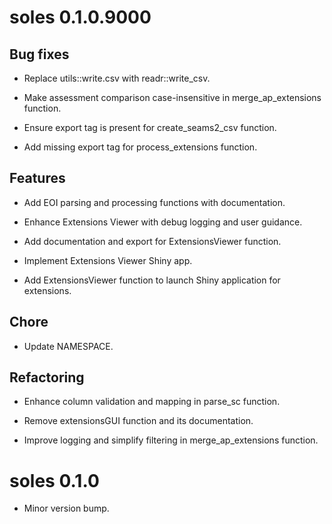 <!-- NEWS.md is maintained by https://fledge.cynkra.com, contributors should not edit this file -->

# soles 0.1.0.9000

## Bug fixes

- Replace utils::write.csv with readr::write_csv.

- Make assessment comparison case-insensitive in merge_ap_extensions function.

- Ensure export tag is present for create_seams2_csv function.

- Add missing export tag for process_extensions function.

## Features

- Add EOI parsing and processing functions with documentation.

- Enhance Extensions Viewer with debug logging and user guidance.

- Add documentation and export for ExtensionsViewer function.

- Implement Extensions Viewer Shiny app.

- Add ExtensionsViewer function to launch Shiny application for extensions.

## Chore

- Update NAMESPACE.

## Refactoring

- Enhance column validation and mapping in parse_sc function.

- Remove extensionsGUI function and its documentation.

- Improve logging and simplify filtering in merge_ap_extensions function.


# soles 0.1.0

* Minor version bump.
